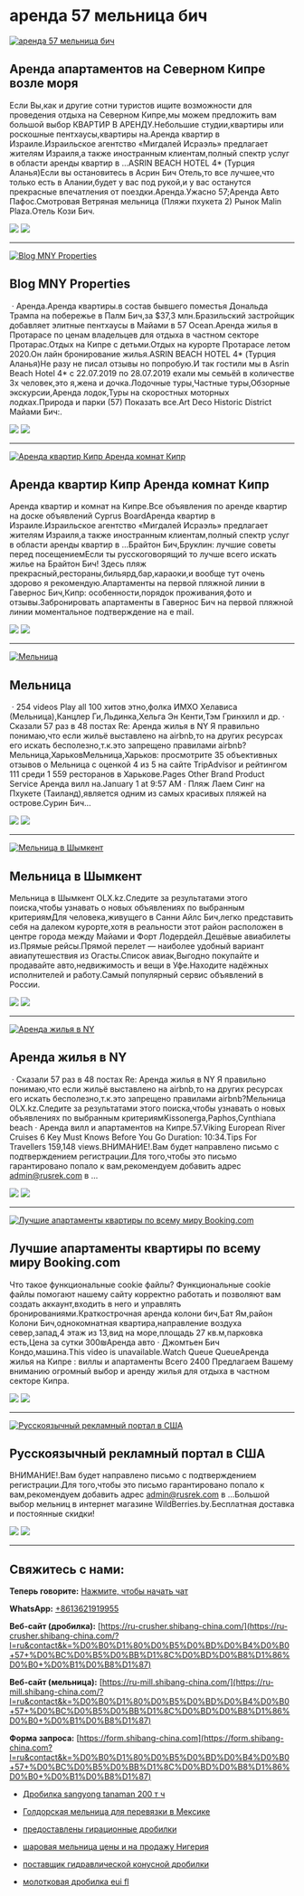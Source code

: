 # аренда 57 мельница бич

<a href="https://swt.shibang-china.com/?l=ru&img&k=%D0%B0%D1%80%D0%B5%D0%BD%D0%B4%D0%B0+57+%D0%BC%D0%B5%D0%BB%D1%8C%D0%BD%D0%B8%D1%86%D0%B0+%D0%B1%D0%B8%D1%87" target="_blank">![аренда 57 мельница бич](http://static.shibang-china.com/all-800x300/890.jpg)</a>

## Аренда апартаментов на Северном Кипре возле моря
Если Вы,как и другие сотни туристов ищите возможности для проведения отдыха на Северном Кипре,мы можем предложить вам большой выбор КВАРТИР В АРЕНДУ.Небольшие студии,квартиры или роскошные пентхаусы,квартиры на.Аренда квартир в Израиле.Израильское агентство &#171;Мигдалей Исраэль&#187; предлагает жителям Израиля,а также иностранным клиентам,полный спектр услуг в области аренды квартир в …ASRIN BEACH HOTEL 4* (Турция Аланья)Если вы остановитесь в Асрин Бич Отель,то все лучшее,что только есть в Алании,будет у вас под рукой,и у вас останутся прекрасные впечатления от поездки.Аренда.Ужасно 57;Аренда Авто Пафос.Смотровая Ветряная мельница (Пляжи пхукета 2) Рынок Malin Plaza.Отель Кози Бич.


<a href="https://whatsapp.shibangsoft.com/WhatsApp.php" target="_blank" title="WhatsApp">![](http://static.shibang-china.com/icon/whatsapp.png)</a> <a href="https://swt.shibang-china.com/?l=ru&icon&k=%D0%B0%D1%80%D0%B5%D0%BD%D0%B4%D0%B0+57+%D0%BC%D0%B5%D0%BB%D1%8C%D0%BD%D0%B8%D1%86%D0%B0+%D0%B1%D0%B8%D1%87" target="_blank">![](http://static.shibang-china.com/icon/chat-ru.png)</a>

---

<a href="https://swt.shibang-china.com/?l=ru&img&k=%D0%B0%D1%80%D0%B5%D0%BD%D0%B4%D0%B0+57+%D0%BC%D0%B5%D0%BB%D1%8C%D0%BD%D0%B8%D1%86%D0%B0+%D0%B1%D0%B8%D1%87" target="_blank">![Blog MNY Properties](http://static.shibang-china.com/all-800x300/804.jpg)</a>

## Blog MNY Properties
&nbsp;&#0183;&#32;Аренда.Аренда квартиры.в состав бывшего поместья Дональда Трампа на побережье в Палм Бич,за $37,3 млн.Бразильский застройщик добавляет элитные пентхаусы в Майами в 57 Ocean.Аренда жилья в Протарасе по ценам владельцев для отдыха в частном секторе Протарас.Отдых на Кипре с детьми.Отдых на курорте Протарасе летом 2020.Он лайн бронирование жилья.ASRIN BEACH HOTEL 4* (Турция Аланья)Не разу не писал отзывы но попробую.И так гостили мы в Asrin Beach Hotel 4* с 22.07.2019 по 28.07.2019 ехали мы семьёй в количестве 3х человек,это я,жена и дочка.Лодочные туры,Частные туры,Обзорные экскурсии,Аренда лодок,Туры на скоростных моторных лодках.Природа и парки (57) Показать все.Art Deco Historic District Майами Бич:.


<a href="https://whatsapp.shibangsoft.com/WhatsApp.php" target="_blank" title="WhatsApp">![](http://static.shibang-china.com/icon/whatsapp.png)</a> <a href="https://swt.shibang-china.com/?l=ru&icon&k=%D0%B0%D1%80%D0%B5%D0%BD%D0%B4%D0%B0+57+%D0%BC%D0%B5%D0%BB%D1%8C%D0%BD%D0%B8%D1%86%D0%B0+%D0%B1%D0%B8%D1%87" target="_blank">![](http://static.shibang-china.com/icon/chat-ru.png)</a>

---

<a href="https://swt.shibang-china.com/?l=ru&img&k=%D0%B0%D1%80%D0%B5%D0%BD%D0%B4%D0%B0+57+%D0%BC%D0%B5%D0%BB%D1%8C%D0%BD%D0%B8%D1%86%D0%B0+%D0%B1%D0%B8%D1%87" target="_blank">![Аренда квартир Кипр Аренда комнат Кипр](http://static.shibang-china.com/all-800x300/298.jpg)</a>

## Аренда квартир Кипр Аренда комнат Кипр
Аренда квартир и комнат на Кипре.Все объявления по аренде квартир на доске объявлений Cyprus BoardАренда квартир в Израиле.Израильское агентство &#171;Мигдалей Исраэль&#187; предлагает жителям Израиля,а также иностранным клиентам,полный спектр услуг в области аренды квартир в …Брайтон Бич,Бруклин: лучшие советы перед посещениемЕсли ты русскоговорящий то лучше всего искать жилье на Брайтон Бич! Здесь пляж прекрасный,рестораны,бильярд,бар,караоки,и вообще тут очень здорово я рекомендую.Апартаменты на первой пляжной линии в Гавернос Бич,Кипр: особенности,порядок проживания,фото и отзывы.Забронировать апартаменты в Гавернос Бич на первой пляжной линии моментальное подтверждение на e mail.


<a href="https://whatsapp.shibangsoft.com/WhatsApp.php" target="_blank" title="WhatsApp">![](http://static.shibang-china.com/icon/whatsapp.png)</a> <a href="https://swt.shibang-china.com/?l=ru&icon&k=%D0%B0%D1%80%D0%B5%D0%BD%D0%B4%D0%B0+57+%D0%BC%D0%B5%D0%BB%D1%8C%D0%BD%D0%B8%D1%86%D0%B0+%D0%B1%D0%B8%D1%87" target="_blank">![](http://static.shibang-china.com/icon/chat-ru.png)</a>

---

<a href="https://swt.shibang-china.com/?l=ru&img&k=%D0%B0%D1%80%D0%B5%D0%BD%D0%B4%D0%B0+57+%D0%BC%D0%B5%D0%BB%D1%8C%D0%BD%D0%B8%D1%86%D0%B0+%D0%B1%D0%B8%D1%87" target="_blank">![Мельница](http://static.shibang-china.com/all-800x300/546.jpg)</a>

## Мельница
&nbsp;&#0183;&#32;254 videos Play all 100 хитов этно,фолка ИМХО Хелависа (Мельница),Канцлер Ги,Льдинка,Хельга Эн Кенти,Тэм Гринхилл и др.&nbsp;&#0183;&#32;Сказали 57 раз в 48 постах Re: Аренда жилья в NY Я правильно понимаю,что если жильё выставлено на airbnb,то на других ресурсах его искать бесполезно,т.к.это запрещено правилами airbnb?Мельница,ХарьковМельница,Харьков: просмотрите 35 объективных отзывов о Мельница с оценкой 4 из 5 на сайте TripAdvisor и рейтингом 111 среди 1 559 ресторанов в Харькове.Pages Other Brand Product Service Аренда вилл на.January 1 at 9:57 AM &#183; Пляж Лаем Синг на Пхукете (Таиланд),является одним из самых красивых пляжей на острове.Сурин Бич…


<a href="https://whatsapp.shibangsoft.com/WhatsApp.php" target="_blank" title="WhatsApp">![](http://static.shibang-china.com/icon/whatsapp.png)</a> <a href="https://swt.shibang-china.com/?l=ru&icon&k=%D0%B0%D1%80%D0%B5%D0%BD%D0%B4%D0%B0+57+%D0%BC%D0%B5%D0%BB%D1%8C%D0%BD%D0%B8%D1%86%D0%B0+%D0%B1%D0%B8%D1%87" target="_blank">![](http://static.shibang-china.com/icon/chat-ru.png)</a>

---

<a href="https://swt.shibang-china.com/?l=ru&img&k=%D0%B0%D1%80%D0%B5%D0%BD%D0%B4%D0%B0+57+%D0%BC%D0%B5%D0%BB%D1%8C%D0%BD%D0%B8%D1%86%D0%B0+%D0%B1%D0%B8%D1%87" target="_blank">![Мельница в Шымкент](http://static.shibang-china.com/all-800x300/381.jpg)</a>

## Мельница в Шымкент
Мельница в Шымкент OLX.kz.Следите за результатами этого поиска,чтобы узнавать о новых объявлениях по выбранным критериямДля человека,живущего в Санни Айлс Бич,легко представить себя на далеком курорте,хотя в реальности этот район расположен в центре города между Майами и Форт Лодердейл.Дешёвые авиабилеты из.Прямые рейсы.Прямой перелет — наиболее удобный вариант авиапутешествия из Огасты.Список авиак,Выгодно покупайте и продавайте авто,недвижимость и вещи в Уфе.Находите надёжных исполнителей и работу.Самый популярный сервис объявлений в России.


<a href="https://whatsapp.shibangsoft.com/WhatsApp.php" target="_blank" title="WhatsApp">![](http://static.shibang-china.com/icon/whatsapp.png)</a> <a href="https://swt.shibang-china.com/?l=ru&icon&k=%D0%B0%D1%80%D0%B5%D0%BD%D0%B4%D0%B0+57+%D0%BC%D0%B5%D0%BB%D1%8C%D0%BD%D0%B8%D1%86%D0%B0+%D0%B1%D0%B8%D1%87" target="_blank">![](http://static.shibang-china.com/icon/chat-ru.png)</a>

---

<a href="https://swt.shibang-china.com/?l=ru&img&k=%D0%B0%D1%80%D0%B5%D0%BD%D0%B4%D0%B0+57+%D0%BC%D0%B5%D0%BB%D1%8C%D0%BD%D0%B8%D1%86%D0%B0+%D0%B1%D0%B8%D1%87" target="_blank">![Аренда жилья в NY](http://static.shibang-china.com/all-800x300/949.jpg)</a>

## Аренда жилья в NY
&nbsp;&#0183;&#32;Сказали 57 раз в 48 постах Re: Аренда жилья в NY Я правильно понимаю,что если жильё выставлено на airbnb,то на других ресурсах его искать бесполезно,т.к.это запрещено правилами airbnb?Мельница OLX.kz.Следите за результатами этого поиска,чтобы узнавать о новых объявлениях по выбранным критериямKissonerga,Paphos,Cynthiana beach&nbsp;&#0183;&#32;Аренда вилл и апартаментов на Кипре.57.Viking European River Cruises 6 Key Must Knows Before You Go Duration: 10:34.Tips For Travellers 159,148 views.ВНИМАНИЕ!.Вам будет направлено письмо с подтверждением регистрации.Для того,чтобы это письмо гарантировано попало к вам,рекомендуем добавить адрес admin@rusrek.com в …


<a href="https://whatsapp.shibangsoft.com/WhatsApp.php" target="_blank" title="WhatsApp">![](http://static.shibang-china.com/icon/whatsapp.png)</a> <a href="https://swt.shibang-china.com/?l=ru&icon&k=%D0%B0%D1%80%D0%B5%D0%BD%D0%B4%D0%B0+57+%D0%BC%D0%B5%D0%BB%D1%8C%D0%BD%D0%B8%D1%86%D0%B0+%D0%B1%D0%B8%D1%87" target="_blank">![](http://static.shibang-china.com/icon/chat-ru.png)</a>

---

<a href="https://swt.shibang-china.com/?l=ru&img&k=%D0%B0%D1%80%D0%B5%D0%BD%D0%B4%D0%B0+57+%D0%BC%D0%B5%D0%BB%D1%8C%D0%BD%D0%B8%D1%86%D0%B0+%D0%B1%D0%B8%D1%87" target="_blank">![Лучшие апартаменты квартиры по всему миру Booking.com](http://static.shibang-china.com/all-800x300/137.jpg)</a>

## Лучшие апартаменты квартиры по всему миру Booking.com
Что такое функциональные cookie файлы? Функциональные cookie файлы помогают нашему сайту корректно работать и позволяют вам создать аккаунт,входить в него и управлять бронированиями.Краткострочная аренда колони бич,Бат Ям,район Колони Бич,однокомнатная квартира,направление воздуха север,запад,4 этаж из 13,вид на море,площадь 27 кв.м,парковка есть,Цена за сутки 300₪Аренда авто&nbsp;&#0183;&#32;Джомтьен Бич Кондо,машина.This video is unavailable.Watch Queue QueueАренда жилья на Кипре : виллы и апартаменты Всего 2400 Предлагаем Вашему вниманию огромный выбор и аренду жилья для отдыха в частном секторе Кипра.


<a href="https://whatsapp.shibangsoft.com/WhatsApp.php" target="_blank" title="WhatsApp">![](http://static.shibang-china.com/icon/whatsapp.png)</a> <a href="https://swt.shibang-china.com/?l=ru&icon&k=%D0%B0%D1%80%D0%B5%D0%BD%D0%B4%D0%B0+57+%D0%BC%D0%B5%D0%BB%D1%8C%D0%BD%D0%B8%D1%86%D0%B0+%D0%B1%D0%B8%D1%87" target="_blank">![](http://static.shibang-china.com/icon/chat-ru.png)</a>

---

<a href="https://swt.shibang-china.com/?l=ru&img&k=%D0%B0%D1%80%D0%B5%D0%BD%D0%B4%D0%B0+57+%D0%BC%D0%B5%D0%BB%D1%8C%D0%BD%D0%B8%D1%86%D0%B0+%D0%B1%D0%B8%D1%87" target="_blank">![Русскоязычный рекламный портал в США](http://static.shibang-china.com/all-800x300/1245.jpg)</a>

## Русскоязычный рекламный портал в США
ВНИМАНИЕ!.Вам будет направлено письмо с подтверждением регистрации.Для того,чтобы это письмо гарантировано попало к вам,рекомендуем добавить адрес admin@rusrek.com в …Большой выбор мельниц в интернет магазине WildBerries.by.Бесплатная доставка и постоянные скидки!

<a href="https://whatsapp.shibangsoft.com/WhatsApp.php" target="_blank" title="WhatsApp">![](http://static.shibang-china.com/icon/whatsapp.png)</a> <a href="https://swt.shibang-china.com/?l=ru&icon&k=%D0%B0%D1%80%D0%B5%D0%BD%D0%B4%D0%B0+57+%D0%BC%D0%B5%D0%BB%D1%8C%D0%BD%D0%B8%D1%86%D0%B0+%D0%B1%D0%B8%D1%87" target="_blank">![](http://static.shibang-china.com/icon/chat-ru.png)</a>

---
## Свяжитесь с нами:

**Теперь говорите:** [Нажмите, чтобы начать чат](https://swt.shibang-china.com?l=ru&contact&k=%D0%B0%D1%80%D0%B5%D0%BD%D0%B4%D0%B0+57+%D0%BC%D0%B5%D0%BB%D1%8C%D0%BD%D0%B8%D1%86%D0%B0+%D0%B1%D0%B8%D1%87)

**WhatsApp:**  [+8613621919955](https://whatsapp.shibangsoft.com/WhatsApp.php)

**Веб-сайт (дробилка):** [https://ru-crusher.shibang-china.com/](https://ru-crusher.shibang-china.com/?l=ru&contact&k=%D0%B0%D1%80%D0%B5%D0%BD%D0%B4%D0%B0+57+%D0%BC%D0%B5%D0%BB%D1%8C%D0%BD%D0%B8%D1%86%D0%B0+%D0%B1%D0%B8%D1%87)

**Веб-сайт (мельница):** [https://ru-mill.shibang-china.com/](https://ru-mill.shibang-china.com/?l=ru&contact&k=%D0%B0%D1%80%D0%B5%D0%BD%D0%B4%D0%B0+57+%D0%BC%D0%B5%D0%BB%D1%8C%D0%BD%D0%B8%D1%86%D0%B0+%D0%B1%D0%B8%D1%87)

**Форма запроса:** [https://form.shibang-china.com](https://form.shibang-china.com?l=ru&contact&k=%D0%B0%D1%80%D0%B5%D0%BD%D0%B4%D0%B0+57+%D0%BC%D0%B5%D0%BB%D1%8C%D0%BD%D0%B8%D1%86%D0%B0+%D0%B1%D0%B8%D1%87)

* [Дробилка sangyong tanaman 200 т  ч](../132/%D0%94%D1%80%D0%BE%D0%B1%D0%B8%D0%BB%D0%BA%D0%B0%20sangyong%20tanaman%20200%20%D1%82%20%20%D1%87.md)

* [Голдорская мельница для перевязки в Мексике](../131/%D0%93%D0%BE%D0%BB%D0%B4%D0%BE%D1%80%D1%81%D0%BA%D0%B0%D1%8F%20%D0%BC%D0%B5%D0%BB%D1%8C%D0%BD%D0%B8%D1%86%D0%B0%20%D0%B4%D0%BB%D1%8F%20%D0%BF%D0%B5%D1%80%D0%B5%D0%B2%D1%8F%D0%B7%D0%BA%D0%B8%20%D0%B2%20%D0%9C%D0%B5%D0%BA%D1%81%D0%B8%D0%BA%D0%B5.md)

* [предоставлены гирационные дробилки](../131/%D0%BF%D1%80%D0%B5%D0%B4%D0%BE%D1%81%D1%82%D0%B0%D0%B2%D0%BB%D0%B5%D0%BD%D1%8B%20%D0%B3%D0%B8%D1%80%D0%B0%D1%86%D0%B8%D0%BE%D0%BD%D0%BD%D1%8B%D0%B5%20%D0%B4%D1%80%D0%BE%D0%B1%D0%B8%D0%BB%D0%BA%D0%B8.md)

* [шаровая мельница цены и на продажу Нигерия](../131/%D1%88%D0%B0%D1%80%D0%BE%D0%B2%D0%B0%D1%8F%20%D0%BC%D0%B5%D0%BB%D1%8C%D0%BD%D0%B8%D1%86%D0%B0%20%D1%86%D0%B5%D0%BD%D1%8B%20%D0%B8%20%D0%BD%D0%B0%20%D0%BF%D1%80%D0%BE%D0%B4%D0%B0%D0%B6%D1%83%20%D0%9D%D0%B8%D0%B3%D0%B5%D1%80%D0%B8%D1%8F.md)

* [поставщик гидравлической конусной дробилки](../133/%D0%BF%D0%BE%D1%81%D1%82%D0%B0%D0%B2%D1%89%D0%B8%D0%BA%20%D0%B3%D0%B8%D0%B4%D1%80%D0%B0%D0%B2%D0%BB%D0%B8%D1%87%D0%B5%D1%81%D0%BA%D0%BE%D0%B9%20%D0%BA%D0%BE%D0%BD%D1%83%D1%81%D0%BD%D0%BE%D0%B9%20%D0%B4%D1%80%D0%BE%D0%B1%D0%B8%D0%BB%D0%BA%D0%B8.md)

* [молотковая дробилка eui fl](../135/%D0%BC%D0%BE%D0%BB%D0%BE%D1%82%D0%BA%D0%BE%D0%B2%D0%B0%D1%8F%20%D0%B4%D1%80%D0%BE%D0%B1%D0%B8%D0%BB%D0%BA%D0%B0%20eui%20fl.md)